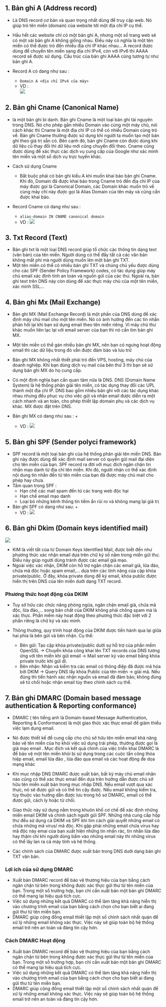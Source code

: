 ## 1. Bản ghi A (Address record)
- Là DNS record cơ bản và quan trọng nhất dùng để truy cập web. Nó giúp trỏ tên miền (domain) của website tới một địa chỉ IP cụ thể.

- Hầu hết các website chỉ có một bản ghi A, nhưng một số trang web sẽ có một vài bản ghi A không giống nhau. Điều này có nghĩa là một tên miền có thể được trỏ đến nhiều địa chỉ IP khác nhau… A record được dùng để chuyển tên miền sang địa chỉ IPv4, còn với IPv6 thì AAAA record sẽ được sử dụng. Cấu trúc của bản ghi AAAA cũng tương tự như bản ghi A.

- Record A có dang như sau :
    + `Domain A <địa chỉ IPv4 của máy>`
    + VD :  
            <img src="img/banghiA.png">

## 2. Bản ghi Cname (Canonical Name)
- là một bản ghi bí danh. Bản ghi Cname là một loại bản ghi tài nguyên trong DNS. Nó cho phép gắn nhiều Domain vào cùng một máy chủ, nói cách khác thì Cname là một địa chỉ IP có thể có nhiều Domain cùng trỏ về. Bản ghi Cname thường được sử dụng khi người ta muốn tạo một bản ghi theo giá trị sẵn có. Bên cạnh đó, bản ghi Cname còn được dùng khi dữ liệu cũ thay đổi thì dữ liệu mới cũng chuyển đổi theo. Cname cũng được dùng để xác thực các dịch vụ cung cấp của Google như xác minh tên miền và một số dịch vụ trực tuyến khác.

- Cách sử dụng Cname
    + Bắt buộc phải có bản ghi kiểu A khi muốn khai báo bản ghi Cname. Khi đó, Domain đã được khai báo trong Cname trỏ đến địa chỉ IP của máy được gọi là Canonical Domain, các Domain khác muốn trỏ về cùng máy chỉ này được gọi là Alias Domain của tên máy và cũng cần được khai báo.

- Record Cname có dang như sau :
    + `alias-domain IN CNAME canonical domain`
    + VD :
        <img src="img/banghicname.png">
    


## 3. Txt Record (Text)

- Bản ghi txt là một loại DNS record giúp tổ chức các thông tin dạng text (văn bản) của tên miền. Người dùng có thể đẩy tất cả các văn bản không mất phí mà người dùng muốn lên một bản ghi TXT.
- Một tên miền có thể có nhiều bản ghi TXT và chúng chủ yếu được dùng cho các SPF (Sender Policy Framework) codes, có tác dụng giúp máy chủ email xác định tính an toàn và nguồn gửi của các thư. Ngoài ra, bản ghi text trên DNS này còn dùng để xác thực máy chủ của một tên miền, xác minh SSL...

## 4. Bản ghi Mx (Mail Exchange)
- Bản ghi MX (Mail Exchange Record) là một phần của DNS dùng để xác định máy chủ mail cho một tên miền. Nó có ảnh hưởng đến các tin nhắn phản hồi lại khi bạn sử dụng email theo tên miền riêng. Vì máy chủ thư khác muốn liên lạc lại với email server của bạn thì nó cần tìm bản ghi MX. 

- Một tên miền có thể gán nhiều bản ghi MX, nên bạn có ngưng hoạt động email thì các dữ liệu trong đó vẫn được đảm bảo và lưu trữ 

- Bản ghi MX không nhất thiết phải trỏ đến VPS, hosting, máy chủ của doanh nghiệp. Khi bạn dùng dịch vụ mail của bên thứ 3 thì bạn sẽ sử dụng bản ghi MX do họ cung cấp. 

- Có một định nghĩa bạn cần quan tâm nữa là DNS. DNS (Domain Name System) là hệ thống phân giải tên miền, có tác dụng thay đổi các UPL thành một địa chỉ IP. DNS bao gồm nhiều bản ghi với các tác dụng khác nhau nhưng đều phục vụ cho việc gửi và nhận email được diễn ra một cách nhanh và an toàn, cho phép thiết lập domain phụ và các dịch vụ khác. MX được đặt trên DNS.

- Bản ghi MX có dang như sau :
    + 
    + VD : 
        <img src="img/banghimx.png">

## 5. Bản ghi SPF (Sender polyci framework)
- SPF record là một loại bản ghi của hệ thống phân giải tên miền DNS. Bản ghi này được dùng để xác định mail server có quyền gửi mail đại diện cho tên miền của bạn. SPF record ra đời với mục đích ngăn chặn tin nhắn mạo danh từ địa chỉ tên miền. Khi đó, người nhận có thể xác định nội dung tin nhắn đến từ tên miền của bạn đã được máy chủ mail cho phép hay chưa.
- Tầm quan trong SPF : 
    + Hạn chế các mail spam đến từ các trang web độc hại
    + Hạn chế email mạo danh
    + Loại bỏ những kênh thông tin tiềm ẩn rủi ro và không mang lại giá trị
- Bản ghi SPF có dang như sau:
    + 
    + VD : 
        <img src="img/banghispf.png">

## 6. Bản ghi Dkim (Domain keys identified mail)
<img src="img/dkim1.png">

- KIM là viết tắt của từ Domain Keys Identified Mail, được biết đến như phương thức xác nhận email dựa trên chữ ký số nằm trong miền gửi thư. Điều này giúp người dùng tránh được các email giả mạo. 
- Ngoài việc xác nhận, DKIM còn hỗ trợ ngăn chặn các email giả, lừa đảo, chứa mã độc hoặc spam email,… dựa trên các tính năng của cặp khóa private/public. Ở đây, khóa private dùng để ký email, khóa public được hiển thị trên DNS của tên miền dưới dạng TXT record.

### Phương thức hoạt động của DKIM 
- Tuy sở hữu các chức năng phòng ngừa, ngăn chặn email giả, chứa mã độc, lừa đảo,... song bản chất của DKIM không phải chống spam mà là xác thực. Phần mềm này hoạt động theo phương thức đặc biệt với 2 phần riêng là chữ ký và xác minh. 

- Thông thường, quy trình hoạt động của DKIM được tiến hành qua lại giữa hai phía là bên gửi và bên nhận. Cụ thể: 

    + Bên gửi: Tạo cặp khóa private/public dưới sự hỗ trợ của phần mềm OpenSSL -> Chuyển khóa công khai lên TXT records của DNS tương ứng với tên miền khi gửi email -> Mail server ký vảo email bằng khóa private trước khi gửi đi.
    + Bên nhận: Nhận và kiểm tra các email có thông điệp đã được mã hóa bởi DKIM -> Query DNS lấy khóa Public của tên miền -> giải mã. Nếu đúng thì tiến hành xác nhận nguồn và email đã đảm bảo; không đúng sẽ từ chối hoặc nhận email tùy theo chính sách cụ thể. 


## 7. Bản ghi DMARC (Domain based message authentication & Reporting conformance)
- DMARC ( tên tiếng anh là Domain-based Message Authentication, Reporting & Conformance) là một giao thức xác thực email để giảm thiểu việc lạm dụng email.

- Nó được thiết kế để cung cấp cho chủ sở hữu tên miền email khả năng bảo vệ tên miền của họ khỏi việc sử dụng trái phép, thường được gọi là giả mạo email . Mục đích và kết quả chính của việc triển khai DMARC là để bảo vệ một tên miền khỏi bị sử dụng trong các cuộc tấn công thỏa hiệp email, email lừa đảo , lừa đảo qua email và các hoạt động đe dọa mạng khác

- Khi mục nhập DNS DMARC được xuất bản, bất kỳ máy chủ email nhận nào cũng có thể xác thực email đến dựa trên hướng dẫn được chủ sở hữu tên miền xuất bản trong mục nhập DNS. Nếu email vượt qua xác thực, nó sẽ được gửi và có thể tin cậy được. Nếu email không kiểm tra, tùy thuộc vào hướng dẫn được lưu trong hồ sơ DMARC, email có thể được gửi, cách ly hoặc từ chối.

- Giao thức này sử dụng nằm trong khuôn khổ cơ chế để xác định những miền email DKIM và chính sách người gửi SPF. Những nhà cung cấp hộp thư đều sử dụng cả DKIM và SPF khi tìm cách giải quyết những email có chứa những mã virus/ mã độc. Khi gặp phải những email chứa virus hay mã độc này emai của bạn xuất hiện những tin nhắn rác, tin nhắn lừa đảo hay thậm chí khi người dùng bấm vào những email này thì những virus có thể lây lan ra cả máy tính và hệ thống. 

- Các chính sách của DMARC được xuất bản trong DNS dưới dạng bản ghi TXT văn bản.

### Lợi ích của sử dụng DMARC 
- Xuất bản DMARC record để bảo vệ thương hiệu của bạn bằng cách ngăn chặn từ bên trong không được xác thực gửi thư từ tên miền của bạn. Trong một số trường hợp, bạn chỉ cần xuất bản một bản ghi DMARC có thể mang lại hiệu quả tích cực.
- Việc sử dụng những kết quả DMARC có thể làm tăng khả năng hiển thị vào chương trình email của bạn bằng cách chọn cho bạn biết ai đang gửi thư từ tên miền bạn.
- DMARC giúp cộng đồng email thiết lập một số chính sách nhất quán để xử lý những email không xác thực. Việc này sẽ giúp toàn bộ hệ thống email trở nên an toàn và đáng tin cậy hơn.

### Cách DMARC Hoạt động 
- Xuất bản DMARC record để bảo vệ thương hiệu của bạn bằng cách ngăn chặn từ bên trong không được xác thực gửi thư từ tên miền của bạn. Trong một số trường hợp, bạn chỉ cần xuất bản một bản ghi DMARC có thể mang lại hiệu quả tích cực.
- Việc sử dụng những kết quả DMARC có thể làm tăng khả năng hiển thị vào chương trình email của bạn bằng cách chọn cho bạn biết ai đang gửi thư từ tên miền bạn.
- DMARC giúp cộng đồng email thiết lập một số chính sách nhất quán để xử lý những email không xác thực. Việc này sẽ giúp toàn bộ hệ thống email trở nên an toàn và đáng tin cậy hơn.